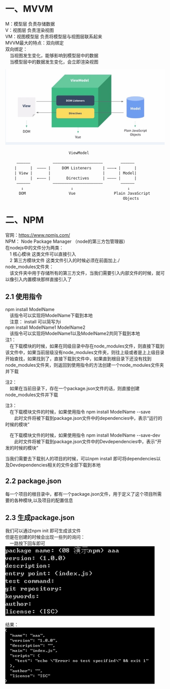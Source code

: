 # 一、MVVM  
M：模型层 负责存储数据  
V：视图层 负责渲染视图  
VM：视图模型层 负责将模型层与视图层联系起来  
MVVM最大的特点：双向绑定  
双向绑定：  
&emsp;当视图发生变化，能够影响到模型层中的数据  
&emsp;当模型层中的数据发生变化，会立即渲染视图  

<img src="img/20191225_01.jpg">  

                                ViewModel  

         ——————          ——————————————————————        ——————  
        |      |  ———— |     DOM Listeners     | ———→ |      |  
        | View |       |                       |      | Model|  
        |      |  ←——— |       Directives      | ———— |      |  
         ——————          ——————————————————————        ——————  
           ↓                     ↓                        ↓  
          DOM                   Vue                 Plain JavaScript  
                                                        Objects  

# 二、NPM  
官网：https://www.npmjs.com/  
NPM： Node Package Manager （node的第三方包管理器）  
在nodejs中的文件分为两类：  
&emsp;1 核心模块  		这类文件可以直接引入  
&emsp;2 第三方模块文件 	这类文件引入的时候必须在前面加上./  
node_modules文件夹：  
&emsp;该文件夹中用于存储所有的第三方文件，当我们需要引入内部文件的时候，就可以像引入内置模块那样直接引入了  

## 2.1 使用指令  
npm install ModelName    
&emsp;该指令可以实现将ModelName下载到本地  
&emsp;注意： install 可以简写为i  
npm install ModelName1 ModelName2  
&emsp;该指令可以实现将ModelName1以及ModelName2共同下载到本地  
注1：  
&emsp;在下载模块的时候，如果在同级目录中存在node_modules文件，则直接下载到该文件中，如果当前层级没有node_modules文件夹，则往上级或者是上上级目录开始查找，如果找到了，直接下载到文件中，如果直到根目录下还没有找到node_modules文件夹，则返回到使用指令的方法创建一个node_modules文件夹并下载  

注2：  
&emsp;如果在当前目录下，存在一个package.json文件的话，则直接创建node_modules文件并下载  

注3：  
&emsp;在下载模块文件的时候，如果使用指令 npm install ModelName --save    
&emsp;&emsp;此时文件将被下载到package.json文件中的dependencies中，表示“运行的时候的模块”  

&emsp;在下载模块文件的时候，如果使用指令 npm install ModelName --save-dev  
&emsp;&emsp;此时文件将被下载到package.json文件中的Devdependencies中，表示“开发的时候的模块”  

当我们需要去下载别人的项目的时候，可以npm install 即可将dependencies以及Devdependencies相关的文件全部下载到本地  


## 2.2 package.json  
每一个项目的根目录中，都有一个package.json文件，用于定义了这个项目所需要的各种模块,以及项目的配置信息  
## 2.3 生成package.json  
我们可以通过npm init 即可生成该文件  
但是在创建的时候会出现一些列的询问：  
&emsp;一路按下回车即可  
<img src="img/20191225_02.jpg">  

结果：  
<img src="img/20191225_03.jpg">  
